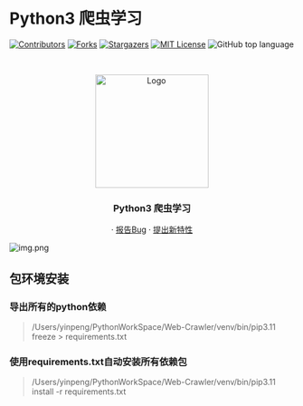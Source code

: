 # Python3 爬虫学习

<!-- PROJECT SHIELDS -->

[![Contributors][contributors-shield]][contributors-url]
[![Forks][forks-shield]][forks-url]
[![Stargazers][stars-shield]][stars-url]
[![MIT License][license-shield]][license-url]
![GitHub top language](https://img.shields.io/github/languages/top/hakusai22/douyin?style=for-the-badge)

<!-- PROJECT LOGO -->
<br />


<p align="center">
    <a href="https://github.com/hakusai22/Web-Crawler/">
    <img src="https://fastly.jsdelivr.net/gh/hakusai22/image/qq.jpg" alt="Logo" width="200" height="200">
    </a>
    <h3 align="center">Python3 爬虫学习</h3>
  <p align="center">
    ·
    <a href="https://github.com/hakusai22/douyin/issues">报告Bug</a>
    ·
    <a href="https://github.com/hakusai22/douyin/issues">提出新特性</a>
  </p>

<!-- links -->
[your-project-path]:hakusai22/Web-Crawler
[contributors-shield]: https://img.shields.io/github/contributors/hakusai22/Web-Crawler.svg?style=for-the-badge
[contributors-url]: https://github.com/hakusai22/Web-Crawler/graphs/contributors
[forks-shield]: https://img.shields.io/github/forks/hakusai22/Web-Crawler.svg?style=for-the-badge
[forks-url]: https://github.com/hakusai22/Web-Crawler/network/members
[stars-shield]: https://img.shields.io/github/stars/hakusai22/Web-Crawler.svg?style=for-the-badge
[stars-url]: https://github.com/hakusai22/Web-Crawler/stargazers
[issues-shield]: https://img.shields.io/github/issues/Web-Crawler/douyin.svg?style=for-the-badge
[issues-url]: https://img.shields.io/github/issues/Web-Crawler/douyin.svg
[license-shield]: https://img.shields.io/github/license/hakusai22/Web-Crawler.svg?style=for-the-badge
[license-url]: https://github.com/hakusai22/Web-Crawler/blob/master/LICENSE
[linkedin-shield]: https://img.shields.io/badge/-LinkedIn-black.svg?style=for-the-badge&logo=linkedin&colorB=555
[linkedin-url]: https://linkedin.com/in/xxxx

![img.png](https://fastly.jsdelivr.net/gh/hakusai22/Web-Crawler/image/img.png)


## 包环境安装

### 导出所有的python依赖
> /Users/yinpeng/PythonWorkSpace/Web-Crawler/venv/bin/pip3.11  freeze > requirements.txt

### 使用requirements.txt自动安装所有依赖包
> /Users/yinpeng/PythonWorkSpace/Web-Crawler/venv/bin/pip3.11  install -r requirements.txt